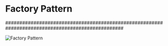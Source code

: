 # Factory Pattern

##################################################################################################

![Factory Pattern](https://www.tutorialspoint.com/design_pattern/images/factory_pattern_uml_diagram.jpg "Factory Pattern")
